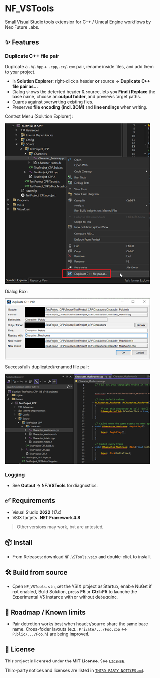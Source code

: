 # NF_VSTools

Small Visual Studio tools extension for C++ / Unreal Engine workflows by Neo Future Labs.

## ✨ Features

### Duplicate C++ file pair
Duplicate a `.h`/`.hpp` + `.cpp`/`.cc`/`.cxx` pair, rename inside files, and add them to your project.

- In **Solution Explorer**: right-click a header **or** source → **Duplicate C++ file pair as…**
- Dialog shows the detected header & source, lets you **Find / Replace** the base name, choose an **output folder**, and previews target paths.
- Guards against overwriting existing files.
- Preserves **file encoding (incl. BOM)** and **line endings** when writing.

Context Menu (Solution Explorer):
<p align="left">
  <a href="images/duplicate1.png"><img src="images/duplicate1.png" width="480" alt="Context menu"></a>
</p>

Dialog Box:
<p align="left">
  <a href="images/duplicate2.png"><img src="images/duplicate2.png" width="480" alt="Dialog Box"></a>
</p>

Successfully duplicated/renamed file pair:
<p align="left">
  <a href="images/duplicate3.png"><img src="images/duplicate3.png" width="480" alt="Result"></a>
</p>

### Logging
- See **Output → NF.VSTools** for diagnostics.

## ✅ Requirements
- Visual Studio **2022** (17.x)
- VSIX targets **.NET Framework 4.8**

> Other versions may work, but are untested.

## 📦 Install
- From Releases: download `NF.VSTools.vsix` and double-click to install.

## 🛠 Build from source
- Open `NF_VSTools.sln`, set the VSIX project as Startup, enable NuGet if not enabled, Build Solution, press **F5** or **Ctrl+F5** to launche the Experimental VS instance with or without debugging.

## 🚧 Roadmap / Known limits
- Pair detection works best when header/source share the same base name. Cross-folder layouts (e.g., `Private/.../Foo.cpp` ↔ `Public/.../Foo.h`) are being improved.

## 📜 License
This project is licensed under the **MIT License**. See [`LICENSE`](./LICENSE).

Third-party notices and licenses are listed in [`THIRD-PARTY-NOTICES.md`](./THIRD-PARTY-NOTICES.md).
